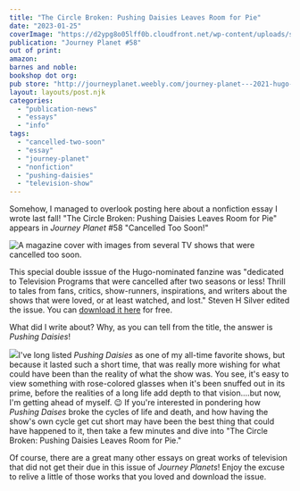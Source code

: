 ```yaml
---
title: "The Circle Broken: Pushing Daisies Leaves Room for Pie"
date: "2023-01-25"
coverImage: "https://d2ypg8o05lff0b.cloudfront.net/wp-content/uploads/sites/3/2023/01/25212707/journeyplanet58-cancelledtoosoon_orig.jpg"
publication: "Journey Planet #58"
out of print: 
amazon: 
barnes and noble: 
bookshop dot org:
pub store: "http://journeyplanet.weebly.com/journey-planet---2021-hugo-nominee/issue-58-cancelled-too-soon"
layout: layouts/post.njk
categories:
  - "publication-news"
  - "essays"
  - "info"
tags:
  - "cancelled-two-soon"
  - "essay"
  - "journey-planet"
  - "nonfiction"
  - "pushing-daisies"
  - "television-show"
---
```


Somehow, I managed to overlook posting here about a nonfiction essay I wrote last fall! "The Circle Broken: Pushing Daisies Leaves Room for Pie" appears in _Journey Planet_ #58 "Cancelled Too Soon!"

![A magazine cover with images from several TV shows that were cancelled too soon.](https://d2ypg8o05lff0b.cloudfront.net/wp-content/uploads/sites/3/2023/01/25212707/journeyplanet58-cancelledtoosoon_orig.jpg)

This special double isssue of the Hugo-nominated fanzine was "dedicated to Television Programs that were cancelled after two seasons or less! Thrill to tales from fans, critics, show-runners, inspirations, and writers about the shows that were loved, or at least watched, and lost." Steven H Silver edited the issue. You can [download it here](http://journeyplanet.weebly.com/journey-planet---2021-hugo-nominee/issue-58-cancelled-too-soon) for free.

What did I write about? Why, as you can tell from the title, the answer is _Pushing Daisies_!

![](https://d2ypg8o05lff0b.cloudfront.net/wp-content/uploads/sites/3/2023/01/25214703/pushingdaisiescover-3.jpg)I've long listed _Pushing Daisies_ as one of my all-time favorite shows, but because it lasted such a short time, that was really more wishing for what could have been than the reality of what the show was. You see, it's easy to view something with rose-colored glasses when it's been snuffed out in its prime, before the realities of a long life add depth to that vision....but now, I'm getting ahead of myself. 😉 If you're interested in pondering how _Pushing Daises_ broke the cycles of life and death, and how having the show's own cycle get cut short may have been the best thing that could have happened to it, then take a few minutes and dive into "The Circle Broken: Pushing Daisies Leaves Room for Pie."

Of course, there are a great many other essays on great works of television that did not get their due in this issue of _Journey Planets_! Enjoy the excuse to relive a little of those works that you loved and download the issue.
